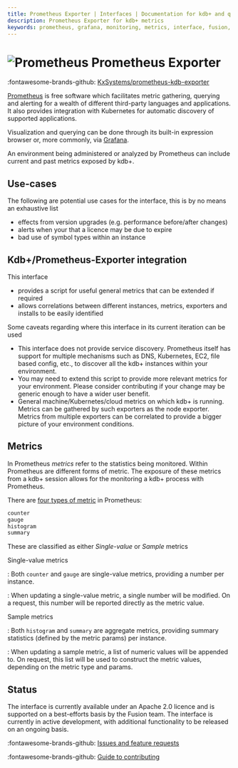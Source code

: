 ```yaml
---
title: Prometheus Exporter | Interfaces | Documentation for kdb+ and q
description: Prometheus Exporter for kdb+ metrics 
keywords: prometheus, grafana, monitoring, metrics, interface, fusion, exporter, visualisation, q
---
```

# ![Prometheus](../../img/prometheus.png) Prometheus Exporter

:fontawesome-brands-github:
[KxSystems/prometheus-kdb-exporter](https://github.com/KxSystems/prometheus-kdb-exporter)



[Prometheus](https://prometheus.io/docs/instrumenting/exporters/) is free software which facilitates metric gathering, querying and alerting for a wealth of different third-party languages and applications. It also provides integration with Kubernetes for automatic discovery of supported applications.

Visualization and querying can be done through its built-in expression browser or, more commonly, via [Grafana](https://grafana.com/).

An environment being administered or analyzed by Prometheus can include current and past metrics exposed by kdb+.


## Use-cases

The following are potential use cases for the interface, this is by no means an exhaustive list

-   effects from version upgrades (e.g. performance before/after changes)
-   alerts when your that a licence may be due to expire
-   bad use of symbol types within an instance


## Kdb+/Prometheus-Exporter integration

This interface

-   provides a script for useful general metrics that can be extended if required
-   allows correlations between different instances, metrics, exporters and installs to be easily identified

Some caveats regarding where this interface in its current iteration can be used

-   This interface does not provide service discovery. Prometheus itself has support for multiple mechanisms such as DNS, Kubernetes, EC2, file based config, etc., to discover all the kdb+ instances within your environment.
-   You may need to extend this script to provide more relevant metrics for your environment. Please consider contributing if your change may be generic enough to have a wider user benefit.
-   General machine/Kubernetes/cloud metrics on which kdb+ is running. Metrics can be gathered by such exporters as the node exporter. Metrics from multiple exporters can be correlated to provide a bigger picture of your environment conditions.


## Metrics

In Prometheus _metrics_ refer to the statistics being monitored. Within Prometheus are different forms of metric. The exposure of these metrics from a kdb+ session allows for the monitoring a kdb+ process with Prometheus.

There are [four types of metric](https://prometheus.io/docs/concepts/metric_types/) in Prometheus:

```txt
counter
gauge
histogram
summary
```

These are classified as either _Single-value_ or _Sample_ metrics

Single-value metrics

: Both `counter` and `gauge` are single-value metrics, providing a number per instance.

: When updating a single-value metric, a single number will be modified. On a request, this number will be reported directly as the metric value.

Sample metrics

: Both `histogram` and `summary` are aggregate metrics, providing summary statistics (defined by the metric params) per instance.

: When updating a sample metric, a list of numeric values will be appended to. On request, this list will be used to construct the metric values, depending on the metric type and params.

## Status

The interface is currently available under an Apache 2.0 licence and is supported on a best-efforts basis by the Fusion team. The interface is currently in active development, with additional functionality to be released on an ongoing basis.

:fontawesome-brands-github: 
[Issues and feature requests](https://github.com/KxSystems/prometheus-kdb-exporter/issues) 

:fontawesome-brands-github: 
[Guide to contributing](https://github.com/KxSystems/prometheus-kdb-exporter/blob/master/CONTRIBUTING.md)
